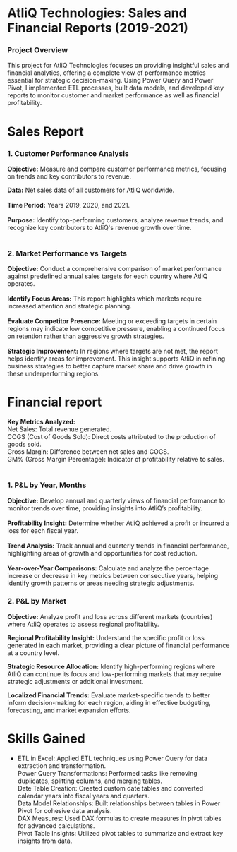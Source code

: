 # AtliQ Technologies: Sales and Financial Reports (2019-2021)
### Project Overview
This project for AtliQ Technologies focuses on providing insightful sales and financial analytics, offering a complete view of performance metrics essential for strategic decision-making. Using Power Query and Power Pivot, I implemented ETL processes, built data models, and developed key reports to monitor customer and market performance as well as financial profitability.

# Sales Report
### 1. Customer Performance Analysis<br>
**Objective:** Measure and compare customer performance metrics, focusing on trends and key contributors to revenue.<br>

**Data:** Net sales data of all customers for AtliQ worldwide.<br>
<br>
**Time Period:** Years 2019, 2020, and 2021.<br>
<br>
**Purpose:** Identify top-performing customers, analyze revenue trends, and recognize key contributors to AtliQ's revenue growth over time.<br>
<br>

### 2. Market Performance vs Targets<br>
**Objective:** Conduct a comprehensive comparison of market performance against predefined annual sales targets for each country where AtliQ operates.<br>
<br>
**Identify Focus Areas:** This report highlights which markets require increased attention and strategic planning.<br>
<br>
**Evaluate Competitor Presence:** Meeting or exceeding targets in certain regions may indicate low competitive pressure, enabling a continued focus on retention rather than aggressive growth strategies.<br>
<br>
**Strategic Improvement:** In regions where targets are not met, the report helps identify areas for improvement. This insight supports AtliQ in refining business strategies to better capture market share and drive growth in these underperforming regions.<br>



# Financial report<br>

**Key Metrics Analyzed:**<br>
Net Sales: Total revenue generated.<br>
COGS (Cost of Goods Sold): Direct costs attributed to the production of goods sold.<br>
Gross Margin: Difference between net sales and COGS.<br>
GM% (Gross Margin Percentage): Indicator of profitability relative to sales.<br>
<br>
### 1. P&L by Year, Months<br>
**Objective:** Develop annual and quarterly views of financial performance to monitor trends over time, providing insights into AtliQ’s profitability.<br>
<br>
**Profitability Insight:** Determine whether AtliQ achieved a profit or incurred a loss for each fiscal year.<br>
<br>
**Trend Analysis:** Track annual and quarterly trends in financial performance, highlighting areas of growth and opportunities for cost reduction.<br>
<br>
**Year-over-Year Comparisons:** Calculate and analyze the percentage increase or decrease in key metrics between consecutive years, helping identify growth patterns or areas needing strategic adjustments.<br>

### 2. P&L by Market<br>
**Objective:** Analyze profit and loss across different markets (countries) where AtliQ operates to assess regional profitability.<br>

**Regional Profitability Insight:** Understand the specific profit or loss generated in each market, providing a clear picture of financial performance at a country level.<BR>

**Strategic Resource Allocation:** Identify high-performing regions where AtliQ can continue its focus and low-performing markets that may require strategic adjustments or additional investment.<br>

**Localized Financial Trends:** Evaluate market-specific trends to better inform decision-making for each region, aiding in effective budgeting, forecasting, and market expansion efforts.<br>



# Skills Gained<br>
- ETL in Excel: Applied ETL techniques using Power Query for data extraction and transformation.<br>
Power Query Transformations: Performed tasks like removing duplicates, splitting columns, and merging tables.<br>
Date Table Creation: Created custom date tables and converted calendar years into fiscal years and quarters.<br>
Data Model Relationships: Built relationships between tables in Power Pivot for cohesive data analysis.<br>
DAX Measures: Used DAX formulas to create measures in pivot tables for advanced calculations.<br>
Pivot Table Insights: Utilized pivot tables to summarize and extract key insights from data.<br>
